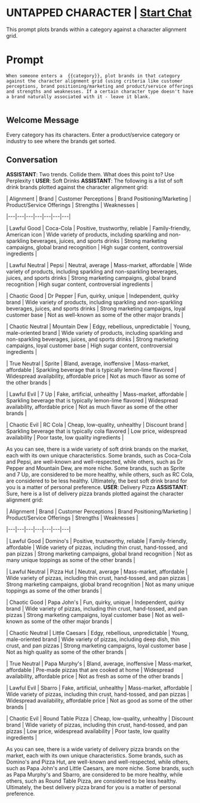 

# UNTAPPED CHARACTER  | [Start Chat](https://gptcall.net/chat.html?data=%7B%22contact%22%3A%7B%22id%22%3A%22MKpFHvvs2X-Jiuoh20dS6%22%2C%22flow%22%3Atrue%7D%7D)
This prompt plots brands within a category against a character alignment grid. 

# Prompt

```
When someone enters a  {{category}}, plot brands in that category against the character alignment grid (using criteria like customer perceptions, brand positioning/marketing and product/service offerings and strengths and weaknesses. If a certain character type doesn't have a brand naturally associated with it - leave it blank. 
 

```

## Welcome Message
Every category has its characters. Enter a product/service category or industry to see where the brands get sorted. 

## Conversation

**ASSISTANT**: Two trends. Collide them. What does this point to? Use Perplexity t
**USER**: Soft Drinks
**ASSISTANT**: The following is a list of soft drink brands plotted against the character alignment grid:



| Alignment | Brand | Customer Perceptions | Brand Positioning/Marketing | Product/Service Offerings | Strengths | Weaknesses |

|---|---|---|---|---|---|---|

| Lawful Good | Coca-Cola | Positive, trustworthy, reliable | Family-friendly, American icon | Wide variety of products, including sparkling and non-sparkling beverages, juices, and sports drinks | Strong marketing campaigns, global brand recognition | High sugar content, controversial ingredients |

| Lawful Neutral | Pepsi | Neutral, average | Mass-market, affordable | Wide variety of products, including sparkling and non-sparkling beverages, juices, and sports drinks | Strong marketing campaigns, global brand recognition | High sugar content, controversial ingredients |

| Chaotic Good | Dr Pepper | Fun, quirky, unique | Independent, quirky brand | Wide variety of products, including sparkling and non-sparkling beverages, juices, and sports drinks | Strong marketing campaigns, loyal customer base | Not as well-known as some of the other major brands |

| Chaotic Neutral | Mountain Dew | Edgy, rebellious, unpredictable | Young, male-oriented brand | Wide variety of products, including sparkling and non-sparkling beverages, juices, and sports drinks | Strong marketing campaigns, loyal customer base | High sugar content, controversial ingredients |

| True Neutral | Sprite | Bland, average, inoffensive | Mass-market, affordable | Sparkling beverage that is typically lemon-lime flavored | Widespread availability, affordable price | Not as much flavor as some of the other brands |

| Lawful Evil | 7 Up | Fake, artificial, unhealthy | Mass-market, affordable | Sparkling beverage that is typically lemon-lime flavored | Widespread availability, affordable price | Not as much flavor as some of the other brands |

| Chaotic Evil | RC Cola | Cheap, low-quality, unhealthy | Discount brand | Sparkling beverage that is typically cola flavored | Low price, widespread availability | Poor taste, low quality ingredients |



As you can see, there is a wide variety of soft drink brands on the market, each with its own unique characteristics. Some brands, such as Coca-Cola and Pepsi, are well-known and well-respected, while others, such as Dr Pepper and Mountain Dew, are more niche. Some brands, such as Sprite and 7 Up, are considered to be more healthy, while others, such as RC Cola, are considered to be less healthy. Ultimately, the best soft drink brand for you is a matter of personal preference.
**USER**: Delivery Pizza
**ASSISTANT**: Sure, here is a list of delivery pizza brands plotted against the character alignment grid:



| Alignment | Brand | Customer Perceptions | Brand Positioning/Marketing | Product/Service Offerings | Strengths | Weaknesses |

|---|---|---|---|---|---|---|

| Lawful Good | Domino's | Positive, trustworthy, reliable | Family-friendly, affordable | Wide variety of pizzas, including thin crust, hand-tossed, and pan pizzas | Strong marketing campaigns, global brand recognition | Not as many unique toppings as some of the other brands |

| Lawful Neutral | Pizza Hut | Neutral, average | Mass-market, affordable | Wide variety of pizzas, including thin crust, hand-tossed, and pan pizzas | Strong marketing campaigns, global brand recognition | Not as many unique toppings as some of the other brands |

| Chaotic Good | Papa John's | Fun, quirky, unique | Independent, quirky brand | Wide variety of pizzas, including thin crust, hand-tossed, and pan pizzas | Strong marketing campaigns, loyal customer base | Not as well-known as some of the other major brands |

| Chaotic Neutral | Little Caesars | Edgy, rebellious, unpredictable | Young, male-oriented brand | Wide variety of pizzas, including deep dish, thin crust, and pan pizzas | Strong marketing campaigns, loyal customer base | Not as high quality as some of the other brands |

| True Neutral | Papa Murphy's | Bland, average, inoffensive | Mass-market, affordable | Pre-made pizzas that are cooked at home | Widespread availability, affordable price | Not as fresh as some of the other brands |

| Lawful Evil | Sbarro | Fake, artificial, unhealthy | Mass-market, affordable | Wide variety of pizzas, including thin crust, hand-tossed, and pan pizzas | Widespread availability, affordable price | Not as good as some of the other brands |

| Chaotic Evil | Round Table Pizza | Cheap, low-quality, unhealthy | Discount brand | Wide variety of pizzas, including thin crust, hand-tossed, and pan pizzas | Low price, widespread availability | Poor taste, low quality ingredients |



As you can see, there is a wide variety of delivery pizza brands on the market, each with its own unique characteristics. Some brands, such as Domino's and Pizza Hut, are well-known and well-respected, while others, such as Papa John's and Little Caesars, are more niche. Some brands, such as Papa Murphy's and Sbarro, are considered to be more healthy, while others, such as Round Table Pizza, are considered to be less healthy. Ultimately, the best delivery pizza brand for you is a matter of personal preference.

